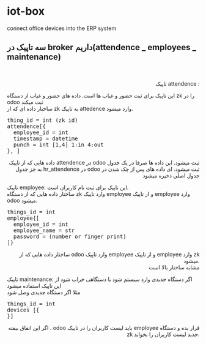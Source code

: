 # iot-box
connect office devices into the ERP system

## سه تاپیک در broker داریم(attendence _ employees _ maintenance) 
<br />

<p align ='right'>
تاپیک attendence : 
<br />

این تاپیک برای ثبت حضور و غیاب ها است. داده های حضور و غیاب از دستگاه zk را در odoo ثبت میکند<br />
ساختار داده ای که از zk به تاپیک attedence وارد میشود. <br />

</p>
<pre>
thing_id = int (zk id)
attendence[{  
  employee_id = int  
  timestamp = datetime  
  punch = int [1,4] 1:in 4:out  
}, ]  
</pre>
<p align ='right'>
داده هایی که از تاپیک attendence  در odoo ثبت میشود. این داده ها صرفا در یک جدول به جز جدول hr_attendence در odoo ثبت میشود.  ای داده های پس از چک شدن در جدول اصلی ذخیره میشود  <br />


تاپیک employee: این تاپیک برای ثبت نام کاربران است.  <br />
ساختار داده هایی که از دستگاه zk وارد تاپیک employee و از تاپیک employee وارد odoo میشود. <br />
</p>


<pre>
things_id = int 
employee{[ 
  employee_id = int 
  employee_name = str 
  password = (number or finger print) 
]} 
</pre>



<p align ='right'>
ساختار داده هایی که از odoo وارد تاپیک employee و از تاپیک employee وارد zk میشود. <br /> مشابه ساختار بالا است <br /> 

تاپیک maintenance: اگر دستگاه جدیدی وارد سیستم شود یا دستگاهی خراب شود از این تاپیک استفاده میشود <br />
مثلا اگر دستگاه جدیدی وصل شود<br /> 
  
</p>

<pre>
things_id = int 
devices [{
}]
</pre>

<p align ='right'>
اگر این اتفاق بیفته . odoo باید لیست کاربران را در تاپیک employee قرار بده و دستگاه zk جدید لیست کاربران را بخواند.
</p>
